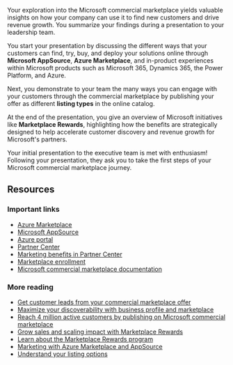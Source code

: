 Your exploration into the Microsoft commercial marketplace yields valuable insights on how your company can use it to find new customers and drive revenue growth. You summarize your findings during a presentation to your leadership team.

You start your presentation by discussing the different ways that your customers can find, try, buy, and deploy your solutions online through **Microsoft AppSource**, **Azure Marketplace**, and in-product experiences within Microsoft products such as Microsoft 365, Dynamics 365, the Power Platform, and Azure.

Next, you demonstrate to your team the many ways you can engage with your customers through the commercial marketplace by publishing your offer as different **listing types** in the online catalog.

At the end of the presentation, you give an overview of Microsoft initiatives like **Marketplace Rewards**, highlighting how the benefits are strategically designed to help accelerate customer discovery and revenue growth for Microsoft's partners.

Your initial presentation to the executive team is met with enthusiasm! Following your presentation, they ask you to take the first steps of your Microsoft commercial marketplace journey.

## Resources

### Important links

- [Azure Marketplace](https://azuremarketplace.microsoft.com/)
- [Microsoft AppSource](https://appsource.microsoft.com/)
- [Azure portal](https://portal.azure.com/)
- [Partner Center](https://partner.microsoft.com/dashboard/home)
- [Marketing benefits in Partner Center](https://partner.microsoft.com/dashboard/mpn/membership/benefits/commercialmarketplace)
- [Marketplace enrollment](https://aka.ms/joinmarketplace)
- [Microsoft commercial marketplace documentation](/partner-center/marketplace/)

### More reading

- [Get customer leads from your commercial marketplace offer](/partner-center/marketplace/partner-center-portal/commercial-marketplace-get-customer-leads)
- [Maximize your discoverability with business profile and marketplace](https://partner.microsoft.com/blog/article/how-to-maximize-your-discoverability-with-business-profile-and-marketplace)
- [Reach 4 million active customers by publishing on Microsoft commercial marketplace](https://www.microsoft.com/en-us/americas-partner-blog/2021/12/14/reach-4m-active-customers-by-publishing-on-microsoft-commercial-marketplace/)
- [Grow sales and scaling impact with Marketplace Rewards](https://techcommunity.microsoft.com/t5/marketplace-blog/marketplace-rewards-your-key-to-growing-sales-and-scaling-impact/ba-p/4076725)
- [Learn about the Marketplace Rewards program](https://aka.ms/marketplacerewards)
- [Marketing with Azure Marketplace and AppSource](https://partner.microsoft.com/asset/collection/marketing-with-azure-marketplace-and-appsource#/)
- [Understand your listing options](/azure/marketplace/determine-your-listing-type#choose-a-listing-option)
